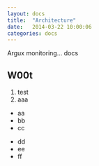 ```yaml
---
layout: docs
title:  "Architecture"
date:   2014-03-22 10:00:06
categories: docs
---
```


Argux monitoring... docs

## W00t ##

1. test
2. aaa

- aa
- bb
- cc

+ dd
+ ee
+ ff
